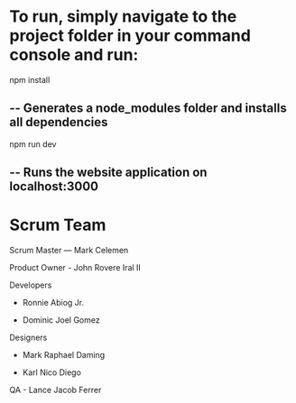 # To run, simply navigate to the project folder in your command console and run:
npm install
## -- Generates a node_modules folder and installs all dependencies
npm run dev
## -- Runs the website application on localhost:3000

# Scrum Team

Scrum Master — Mark Celemen

Product Owner - John Rovere Iral II

Developers

- Ronnie Abiog Jr.

- Dominic Joel Gomez


Designers

- Mark Raphael Daming

- Karl Nico Diego


QA - Lance Jacob Ferrer
